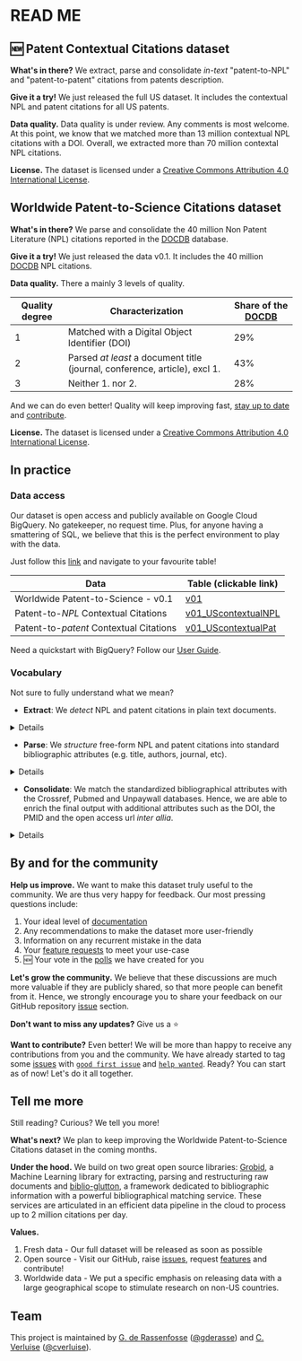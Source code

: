 [DOCDB]:https://www.epo.org/searching-for-patents/data/bulk-data-sets/docdb.html#tab-1
[user-guide]:user-guide/user-guide.md
[db]:https://console.cloud.google.com/bigquery?project=npl-parsing&p=npl-parsing&d=patcit&page=dataset
[grobid]:https://github.com/kermitt2/grobid
[biblio-glutton]:https://github.com/kermitt2/biblio-glutton
[issues-create]:https://github.com/cverluise/SciCit/issues/new/choose
[issues]:https://github.com/cverluise/SciCit/issues
[polls]:https://github.com/cverluise/SciCit/issues?q=is%3Aissue+is%3Aopen+label%3APolls
[good-first-issue]:https://github.com/cverluise/SciCit/issues?q=is%3Aissue+is%3Aopen+label%3A%22good+first+issue%22
[help-wanted]:https://github.com/cverluise/SciCit/issues?q=is%3Aissue+is%3Aopen+label%3A%22help+wanted%22
[issue-10]:https://github.com/cverluise/SciCit/issues/10
[gderasse]:https://github.com/gderasse
[gder]:http://www.gder.info/
[cverluise]:https://github.com/cverluise
[cver]:https://cverluise.github.io/
[v01]:https://console.cloud.google.com/bigquery?project=npl-parsing&p=npl-parsing&d=patcit&t=v01&page=table
[beta-npl]:https://console.cloud.google.com/bigquery?project=npl-parsing&p=npl-parsing&d=patcit&t=beta_contextualNPL&page=table
[beta-pat]:https://console.cloud.google.com/bigquery?project=npl-parsing&p=npl-parsing&d=patcit&t=beta_contextualPat&page=table
[v01-npl]:https://console.cloud.google.com/bigquery?cloudshell=false&project=npl-parsing&p=npl-parsing&d=patcit&t=v01_UScontextualNPL&page=table
[v01-pat]:https://console.cloud.google.com/bigquery?cloudshell=false&project=npl-parsing&p=npl-parsing&d=patcit&t=v01_UScontextualPat&page=table
[US5914367A]:https://patents.google.com/patent/US5914367A/en


# READ ME

## :new: Patent Contextual Citations dataset

**What's in there?** We extract, parse and consolidate *in-text* "patent-to-NPL" and "patent-to-patent" citations from patents description. 

**Give it a try!** We just released the full US dataset. It includes the contextual NPL and patent   citations for all US patents.  

**Data quality.** Data quality is under review. Any comments is most welcome. At this point, we know that we matched more than 13 million contextual NPL citations with a DOI. Overall, we extracted more than 70 million contextal NPL citations. 

**License.** The dataset is licensed under a <a rel="license" href="http://creativecommons.org/licenses/by/4.0/">Creative Commons Attribution 4.0 International License</a>.

## Worldwide Patent-to-Science Citations dataset

**What's in there?** We parse and consolidate the 40 million Non Patent Literature (NPL) citations reported in the [DOCDB][DOCDB] database. 


**Give it a try!** We just released the data v0.1. It includes the 40 million [DOCDB][DOCDB] NPL citations. 

**Data quality.** There a mainly 3 levels of quality. 

|Quality degree| Characterization| Share of the [DOCDB][DOCDB]|
|---|---|---|
|1|Matched with a Digital Object Identifier (DOI)| 29%|
|2|Parsed *at least* a document title (journal, conference, article), excl 1.| 43%|
|3|Neither 1. nor 2.| 28%|

And we can do even better! Quality will keep improving fast, [stay up to date](#update) and [contribute](#contribute).   

**License.** The dataset is licensed under a <a rel="license" href="http://creativecommons.org/licenses/by/4.0/">Creative Commons Attribution 4.0 International License</a>.

## In practice

### Data access 

Our dataset is open access and publicly available on Google Cloud BigQuery. No gatekeeper, no request time. Plus, for anyone having a smattering of SQL, we believe that this is the perfect environment to play with the data. 

Just follow this [link][db] and navigate to your favourite table!

|Data| Table (clickable link)|
|---|---|
|Worldwide Patent-to-Science - v0.1| [v01][v01]|
|Patent-to-*NPL* Contextual Citations| [v01_UScontextualNPL][v01-npl]|
|Patent-to-*patent* Contextual Citations| [v01_UScontextualPat][v01-pat]|

Need a quickstart with BigQuery? Follow our [User Guide][user-guide]. 


### Vocabulary

Not sure to fully understand what we mean?

- **Extract**: We *detect* NPL and patent citations in plain text documents. 

<details>
Let's consider an extract from [US5914367A][US5914367A]:

> "Another disadvantage of this process is that such modified enzymes usually show low solubility in organic solvents, thereby limiting the enzyme loading to about 0.02% by weight in the final polymer products. Sea Z. Yang, D. Williams, and A. J. Russell, J. Am. Chem. Soc., 1995, vol. 117, 4843. The solubilized enzyme of this process also shows lower activity (...)"

The extraction task consists in detecting the NPL citation 

> "Z. Yang, D. Williams, and A. J. Russell, J. Am. Chem. Soc., 1995, vol. 117, 4843" 

</details>

- **Parse**: We *structure* free-form NPL and patent citations into standard bibliographic attributes (e.g. title, authors, journal, etc). 

<details>

Let's consider the following free-form NPL citation:

>"Z. Yang, D. Williams, and A. J. Russell, J. Am. Chem. Soc., 1995, vol. 117, 4843." 

The parsing task consists in structuring this sequence into standardized bibliographical attributes, e.g.:

>- `Authors`: Z. Yang, D. Williams, A. J. Russell
>- `Journal`: J. Am. Chem. Soc.
>- `Date`: 1995
>- `Volume`: 117
>- `Page`: 4843

</details>

- **Consolidate**: We match the standardized bibliographical attributes with the Crossref, Pubmed and Unpaywall databases. Hence, we are able to enrich the final output with additional attributes such as the DOI, the PMID and the open access url *inter allia*. 

<details>

Let's consider the following free-form NPL citation:

>"Z. Yang, D. Williams, and A. J. Russell, J. Am. Chem. Soc., 1995, vol. 117, 4843." 

Matching it with Crossref, we can consolidate the bibliographical attribute found in the text with additional attributes, e.g.:

> - `Article title`: "Activity and Stability of Enzymes Incorporated into Acrylic Polymers"
> - `Journal title`: Journal of the American Chemical Society
> - `DOI`: 10.1021/ja00122a014
> - `ISSN`: 0002-7863

</details>



## By and for the community 

 
**Help us improve.** We want to make this dataset truly useful to the community. We are thus very happy for feedback. Our most pressing questions include: 

1. Your ideal level of [documentation][issues-create]
2. Any recommendations to make the dataset more user-friendly  
3. Information on any recurrent mistake in the data 
4. Your [feature requests][issues-create] to meet your use-case
5. :new: Your vote in the [polls][polls] we have created for you
 
**Let's grow the community.** We believe that these discussions are much more valuable if they are publicly shared, so that more people can benefit from it. Hence, we strongly encourage you to share your feedback on our GitHub repository [issue][issues] section. 

**Don't want to miss any updates?** Give us a :star:
<a name="update"></a> 

**Want to contribute?** Even better! We will be more than happy to receive any contributions from you and the community. We have already started to tag some [issues][issues-create] with [`good first issue`][good-first-issue] and [`help wanted`][help-wanted]. Ready? You can start as of now! Let's do it all together.

<a name="contribute"></a> 

## Tell me more 

Still reading? Curious? We tell you more!
 
**What's next?** We plan to keep improving the Worldwide Patent-to-Science Citations dataset in the coming months. 

**Under the hood.** We build on two great open source libraries: [Grobid][grobid], a Machine Learning library for extracting, parsing and restructuring raw documents and [biblio-glutton][biblio-glutton], a framework dedicated to bibliographic information with a powerful bibliographical matching service. These services are articulated in an efficient data pipeline in the cloud to process up to 2 million citations per day. 

**Values.** 

1. Fresh data - Our full dataset will be released as soon as possible
2. Open source - Visit our GitHub, raise [issues][issues-create], request [features][issues-create] and contribute!
3. Worldwide data - We put a specific emphasis on releasing data with a large geographical scope to stimulate research on non-US countries.

## Team

This project is maintained by [G. de Rassenfosse][gder] ([@gderasse][gderasse]) and [C. Verluise][cver] ([@cverluise][cverluise]).
  




